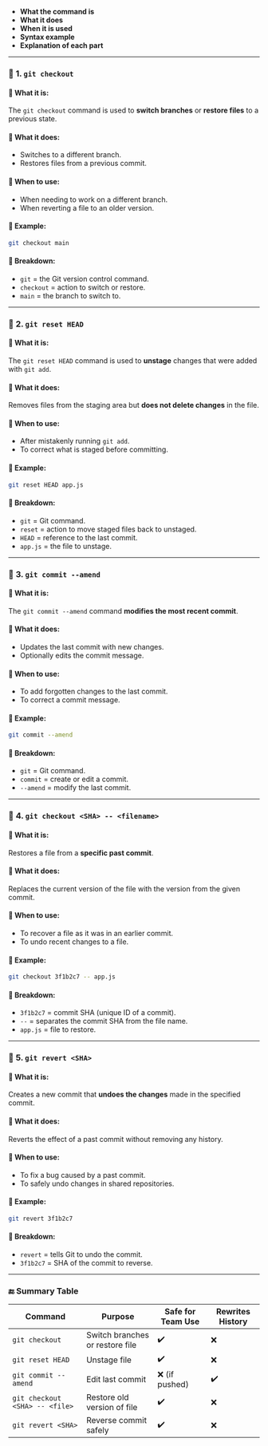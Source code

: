 * **What the command is**
* **What it does**
* **When it is used**
* **Syntax example**
* **Explanation of each part**

---

### 🔹 **1. `git checkout`**

#### 🔸 What it is:

The `git checkout` command is used to **switch branches** or **restore files** to a previous state.

#### 🔸 What it does:

* Switches to a different branch.
* Restores files from a previous commit.

#### 🔸 When to use:

* When needing to work on a different branch.
* When reverting a file to an older version.

#### 🔸 Example:

```bash
git checkout main
```

#### 🔸 Breakdown:

* `git` = the Git version control command.
* `checkout` = action to switch or restore.
* `main` = the branch to switch to.

---

### 🔹 **2. `git reset HEAD`**

#### 🔸 What it is:

The `git reset HEAD` command is used to **unstage** changes that were added with `git add`.

#### 🔸 What it does:

Removes files from the staging area but **does not delete changes** in the file.

#### 🔸 When to use:

* After mistakenly running `git add`.
* To correct what is staged before committing.

#### 🔸 Example:

```bash
git reset HEAD app.js
```

#### 🔸 Breakdown:

* `git` = Git command.
* `reset` = action to move staged files back to unstaged.
* `HEAD` = reference to the last commit.
* `app.js` = the file to unstage.

---

### 🔹 **3. `git commit --amend`**

#### 🔸 What it is:

The `git commit --amend` command **modifies the most recent commit**.

#### 🔸 What it does:

* Updates the last commit with new changes.
* Optionally edits the commit message.

#### 🔸 When to use:

* To add forgotten changes to the last commit.
* To correct a commit message.

#### 🔸 Example:

```bash
git commit --amend
```

#### 🔸 Breakdown:

* `git` = Git command.
* `commit` = create or edit a commit.
* `--amend` = modify the last commit.

---

### 🔹 **4. `git checkout <SHA> -- <filename>`**

#### 🔸 What it is:

Restores a file from a **specific past commit**.

#### 🔸 What it does:

Replaces the current version of the file with the version from the given commit.

#### 🔸 When to use:

* To recover a file as it was in an earlier commit.
* To undo recent changes to a file.

#### 🔸 Example:

```bash
git checkout 3f1b2c7 -- app.js
```

#### 🔸 Breakdown:

* `3f1b2c7` = commit SHA (unique ID of a commit).
* `--` = separates the commit SHA from the file name.
* `app.js` = file to restore.

---

### 🔹 **5. `git revert <SHA>`**

#### 🔸 What it is:

Creates a new commit that **undoes the changes** made in the specified commit.

#### 🔸 What it does:

Reverts the effect of a past commit without removing any history.

#### 🔸 When to use:

* To fix a bug caused by a past commit.
* To safely undo changes in shared repositories.

#### 🔸 Example:

```bash
git revert 3f1b2c7
```

#### 🔸 Breakdown:

* `revert` = tells Git to undo the commit.
* `3f1b2c7` = SHA of the commit to reverse.

---

### 🔚 Summary Table

| Command                        | Purpose                         | Safe for Team Use | Rewrites History |
| ------------------------------ | ------------------------------- | ----------------- | ---------------- |
| `git checkout`                 | Switch branches or restore file | ✔️                | ❌                |
| `git reset HEAD`               | Unstage file                    | ✔️                | ❌                |
| `git commit --amend`           | Edit last commit                | ❌ (if pushed)     | ✔️               |
| `git checkout <SHA> -- <file>` | Restore old version of file     | ✔️                | ❌                |
| `git revert <SHA>`             | Reverse commit safely           | ✔️                | ❌                |


